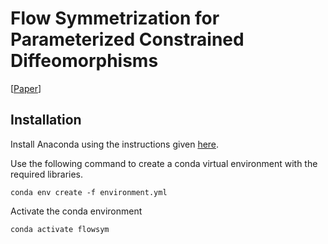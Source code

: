 # Flow Symmetrization for Parameterized Constrained Diffeomorphisms

[[Paper](https://arxiv.org/abs/2312.06317)]

## Installation

Install Anaconda using the instructions given [here](https://www.anaconda.com/docs/getting-started/anaconda/install). 

Use the following command to create a conda virtual environment with the required libraries.

`conda env create -f environment.yml`

Activate the conda environment

`conda activate flowsym`
